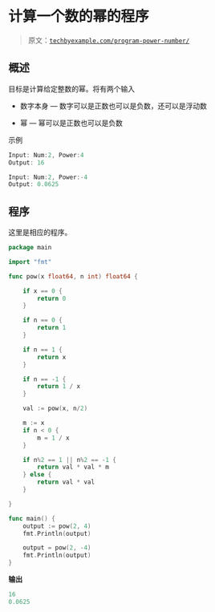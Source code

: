 # 计算一个数的幂的程序

> 原文：[`techbyexample.com/program-power-number/`](https://techbyexample.com/program-power-number/)

## **概述**

目标是计算给定整数的幂。将有两个输入

+   数字本身 — 数字可以是正数也可以是负数，还可以是浮动数

+   幂 — 幂可以是正数也可以是负数

示例

```go
Input: Num:2, Power:4
Output: 16

Input: Num:2, Power:-4
Output: 0.0625
```

## **程序**

这里是相应的程序。

```go
package main

import "fmt"

func pow(x float64, n int) float64 {

	if x == 0 {
		return 0
	}

	if n == 0 {
		return 1
	}

	if n == 1 {
		return x
	}

	if n == -1 {
		return 1 / x
	}

	val := pow(x, n/2)

	m := x
	if n < 0 {
		m = 1 / x
	}

	if n%2 == 1 || n%2 == -1 {
		return val * val * m
	} else {
		return val * val
	}

}

func main() {
	output := pow(2, 4)
	fmt.Println(output)

	output = pow(2, -4)
	fmt.Println(output)
}
```

**输出**

```go
16
0.0625
```
